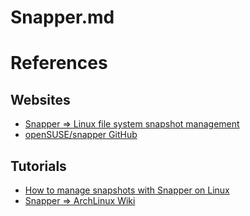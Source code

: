 # Snapper.md

# References

## Websites

* [Snapper => Linux file system snapshot management](http://snapper.io/)
* [openSUSE/snapper GitHub](https://github.com/openSUSE/snapper)

## Tutorials

* [How to manage snapshots with Snapper on Linux](https://linuxconfig.org/how-to-manage-snapshots-with-snapper-on-linux)
* [Snapper => ArchLinux Wiki](https://wiki.archlinux.org/title/Snapper)
